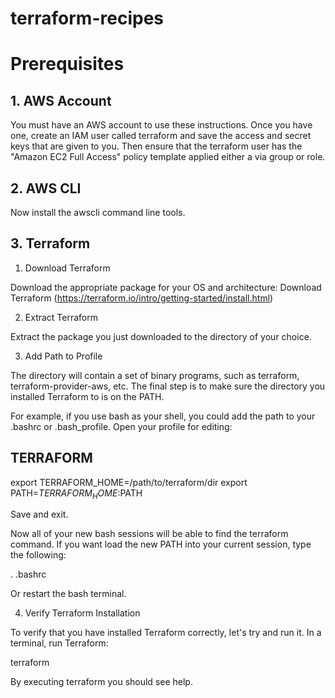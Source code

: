 # terraform-recipes

# Prerequisites

## 1. AWS Account

You must have an AWS account to use these instructions. Once you have one, create an IAM user called terraform and save the access and secret keys that are given to you. Then ensure that the terraform user has the "Amazon EC2 Full Access" policy template applied either a via group or role.

## 2. AWS CLI

Now install the awscli command line tools.

## 3. Terraform

1. Download Terraform

Download the appropriate package for your OS and architecture: Download Terraform (https://terraform.io/intro/getting-started/install.html)

2. Extract Terraform

Extract the package you just downloaded to the directory of your choice.

3. Add Path to Profile

The directory will contain a set of binary programs, such as terraform, terraform-provider-aws, etc. The final step is to make sure the directory you installed Terraform to is on the PATH. 

For example, if you use bash as your shell, you could add the path to your .bashrc or .bash_profile. Open your profile for editing:

## TERRAFORM
export TERRAFORM_HOME=/path/to/terraform/dir
export PATH=$TERRAFORM_HOME:$PATH

Save and exit.

Now all of your new bash sessions will be able to find the terraform command. If you want load the new PATH into your current session, type the following:

. .bashrc

Or restart the bash terminal.

4. Verify Terraform Installation

To verify that you have installed Terraform correctly, let's try and run it. In a terminal, run Terraform:

terraform

By executing terraform you should see help.

